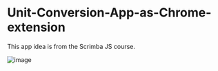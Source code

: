 # Unit-Conversion-App-as-Chrome-extension

 This app idea is from the Scrimba JS course. 

![image](https://user-images.githubusercontent.com/63971790/201500451-bac5bb7f-e454-40c3-9aa4-c4fb5f6da59d.png)
